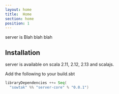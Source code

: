 ```yaml
---
layout: home
title:  Home
section: home
position: 1
---
```


server is Blah blah blah

## Installation

server is available on scala 2.11, 2.12, 2.13 and scalajs.

Add the following to your build.sbt
```scala
libraryDependencies ++= Seq(
  "sowtak" %% "server-core" % "0.0.1")
```
